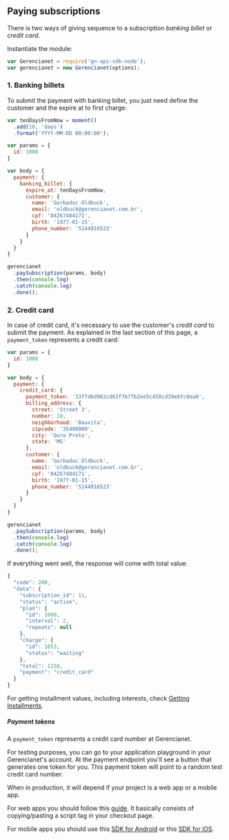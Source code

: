 ## Paying subscriptions

There is two ways of giving sequence to a subscription *banking billet* or *credit card*.

Instantiate the module:

```js
var Gerencianet = require('gn-api-sdk-node');
var gerencianet = new Gerencianet(options);
```


### 1. Banking billets

To submit the payment with banking billet, you just need define the customer and the expire at to first charge:

```js
var tenDaysFromNow = moment()
  .add(10, 'days')
  .format('YYYY-MM-DD 00:00:00');

var params = {
  id: 1000
}

var body = {
  payment: {
    banking_billet: {
      expire_at: tenDaysFromNow,
      customer: {
        name: 'Gorbadoc Oldbuck',
        email: 'oldbuck@gerencianet.com.br',
        cpf: '04267484171',
        birth: '1977-01-15',
        phone_number: '5144916523'
      }
    }
  }
}

gerencianet
  .paySubscription(params, body)
  .then(console.log)
  .catch(console.log)
  .done();
```


### 2. Credit card

In case of credit card, it's necessary to use the customer's *credit card* to submit the payment. As explained in the last section of this page, a `payment_token` represents a credit card:

```js
var params = {
  id: 1000
}

var body = {
  payment: {
    credit_card: {
      payment_token: '33ffd6d982cd63f767fb2ee5c458cd39e8fc0ea0',
      billing_address: {
        street: 'Street 3',
        number: 10,
        neighborhood: 'Bauxita',
        zipcode: '35400000',
        city: 'Ouro Preto',
        state: 'MG'
      },
      customer: {
        name: 'Gorbadoc Oldbuck',
        email: 'oldbuck@gerencianet.com.br',
        cpf: '04267484171',
        birth: '1977-01-15',
        phone_number: '5144916523'
      }
    }
  }
}

gerencianet
  .paySubscription(params, body)
  .then(console.log)
  .catch(console.log)
  .done();
```

If everything went well, the response will come with total value:

```js
{
  "code": 200,
  "data": {
    "subscription_id": 11,
    "status": "active",
    "plan": {
      "id": 1000,
      "interval": 2,
      "repeats": null
    },
    "charge": {
      "id": 1053,
      "status": "waiting"
    },
    "total": 1150,
    "payment": "credit_card"
  }
}
```


For getting installment values, including interests, check [Getting Installments](/docs/payment-data.md).


##### Payment tokens

A `payment_token` represents a credit card number at Gerencianet.

For testing purposes, you can go to your application playground in your Gerencianet's account. At the payment endpoint you'll see a button that generates one token for you. This payment token will point to a random test credit card number.

When in production, it will depend if your project is a web app or a mobile app.

For web apps you should follow this [guide](https://api.gerencianet.com.br/checkout/card). It basically consists of copying/pasting a script tag in your checkout page.

For mobile apps you should use this [SDK for Android](https://github.com/gerencianet/gn-api-sdk-android) or this [SDK for iOS](https://github.com/gerencianet/gn-api-sdk-ios).